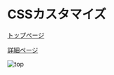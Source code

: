 # CSSカスタマイズ

[トップページ](https://nak-244.github.io/jobsiteplus/)

[詳細ページ](https://nak-244.github.io/jobsiteplus/sub.html)

![top](https://user-images.githubusercontent.com/45871453/61927461-ca51b200-afaf-11e9-99f0-2a088f177dde.jpg)
